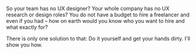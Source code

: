 So your team has no UX designer? Your whole company has no UX research or
design roles? You do not have a budget to hire a freelancer and even if you had
– how on earth would you know who you want to hire and what exactly for?

There is only one solution to that: Do it yourself and get your hands dirty. I'll show you how.
